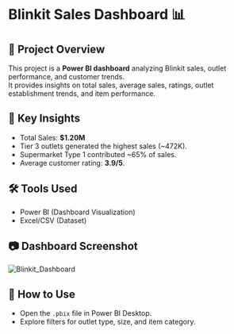 # Blinkit Sales Dashboard 📊

## 📌 Project Overview
This project is a **Power BI dashboard** analyzing Blinkit sales, outlet performance, and customer trends.  
It provides insights on total sales, average sales, ratings, outlet establishment trends, and item performance.

## 🔑 Key Insights
- Total Sales: **$1.20M**
- Tier 3 outlets generated the highest sales (~472K).
- Supermarket Type 1 contributed ~65% of sales.
- Average customer rating: **3.9/5**.

## 🛠 Tools Used
- Power BI (Dashboard Visualization)
- Excel/CSV (Dataset)

## 📷 Dashboard Screenshot
![Blinkit_Dashboard](images/Blinkit_PowerBI_Dashboard.png)

## 🚀 How to Use
- Open the `.pbix` file in Power BI Desktop.
- Explore filters for outlet type, size, and item category.

